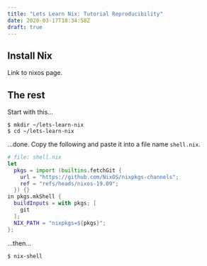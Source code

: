```yaml
---
title: "Lets Learn Nix: Tutorial Reproducibility"
date: 2020-03-17T18:34:58Z
draft: true
---
```


## Install Nix

Link to nixos page.

## The rest

Start with this...

```shell
$ mkdir ~/lets-learn-nix
$ cd ~/lets-learn-nix
```

...done. Copy the following and paste it into a file name `shell.nix`.

```nix
# file: shell.nix
let
  pkgs = import (builtins.fetchGit {
    url = "https://github.com/NixOS/nixpkgs-channels";
    ref = "refs/heads/nixos-19.09";
  }) {}
in pkgs.mkShell {
  buildInputs = with pkgs; [
    git
  ];
  NIX_PATH = "nixpkgs=${pkgs}";
};
```

...then...

```shell
$ nix-shell
```
